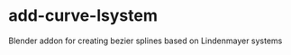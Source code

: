 add-curve-lsystem
=================

Blender addon for creating bezier splines based on Lindenmayer systems
